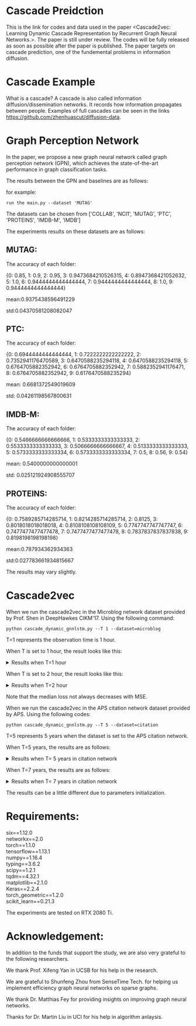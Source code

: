 # Cascade Preidction
This is the link for codes and data used in the paper <Cascade2vec: Learning Dynamic Cascade Representation by Recurrent Graph Neural Networks.>. The paper is still under review. The codes will be fully released as soon as possible after the paper is published. The paper targets on cascade prediction, one of the fundemental problems in information diffusion.



# Cascade Example
What is a cascade?
A cascade is also called information diffusion/dissemination networks. It records how information propagates between people. Examples of full cascades can be seen in the links https://github.com/zhenhuascut/diffusion-data.

# Graph Perception Network

In the paper, we propose a new graph neural network called graph perception network (GPN), which achieves the state-of-the-art performance in graph classification tasks. 

The results between the GPN and baselines are as follows:

for example:
```
run the main.py --dataset 'MUTAG'
```
The datasets can be chosen from ['COLLAB', 'NCI1', 'MUTAG', 'PTC', 'PROTEINS', 'IMDB-M', 'IMDB']

The experiments results on these datasets are as follows:
## MUTAG:
The accuracy of each folder:

{0: 0.85, 1: 0.9, 2: 0.95, 3: 0.9473684210526315, 4: 0.8947368421052632, 5: 1.0, 6: 0.9444444444444444, 7: 0.9444444444444444, 8: 1.0, 9: 0.9444444444444444}

mean:0.9375438596491229

std:0.04370581208082047

## PTC:

The accuracy of each folder:

{0: 0.6944444444444444, 1: 0.7222222222222222, 2: 0.7352941176470589, 3: 0.6470588235294118, 4: 0.6470588235294118, 5: 0.6764705882352942, 6: 0.6764705882352942, 7: 0.5882352941176471, 8: 0.6764705882352942, 9: 0.6176470588235294}

mean: 0.6681372549019609

std: 0.04261198567800631

## IMDB-M:

The accuracy of each folder:

{0: 0.5466666666666666, 1: 0.5333333333333333, 2: 0.5533333333333333, 3: 0.5066666666666667, 4: 0.5133333333333333, 5: 0.5733333333333334, 6: 0.5733333333333334, 7: 0.5, 8: 0.56, 9: 0.54}

mean: 0.5400000000000001

std: 0.025121924908555707

## PROTEINS:

The accuracy of each folder:

{0: 0.7589285714285714, 1: 0.8214285714285714, 2: 0.8125, 3: 0.8018018018018018, 4: 0.8108108108108109, 5: 0.7747747747747747, 6: 0.7477477477477478, 7: 0.7477477477477478, 8: 0.7837837837837838, 9: 0.8198198198198198}

mean:0.787934362934363

std:0.027783661934815667

The results may vary slightly.


# Cascade2vec
When we run the cascade2vec in the Microblog network dataset provided by Prof. Shen in DeepHawkes CIKM'17.
Using the following command: 
```
python cascade_dynamic_gnnlstm.py --T 1 --dataset=microblog
```
T=1 represents the observation time is 1 hour.

When T is set to 1 hour, the result looks like this:


<details>
<summary>Results when T=1 hour </summary>
<pre><code>

<pre style="box-sizing: border-box; overflow: auto; font-family: monospace; padding: 1px 0px; margin-top: 0px; margin-bottom: 0px; line-height: inherit; word-break: break-all; background-color: transparent; border: 0px; border-radius: 0px; vertical-align: baseline; text-size-adjust: auto;">epoch 0
average train loss 4.8758
median train loss 1.3386
average test loss 2.8691
median test loss 0.9733
epoch 1
average train loss 2.9229
median train loss 0.8689
average test loss 2.4599
median test loss 0.8198
epoch 2
average train loss 2.6231
median train loss 0.7962
average test loss 2.2960
median test loss 0.7010
epoch 3
average train loss 2.3933
median train loss 0.7215
average test loss 2.1476
median test loss 0.6715
epoch 4
average train loss 2.2379
median train loss 0.6713
average test loss 2.0935
median test loss 0.6796
epoch 5
average train loss 2.1241
median train loss 0.6101
average test loss 2.0858
median test loss 0.7025
epoch 6
average train loss 2.0639
median train loss 0.5935
average test loss 2.0528
median test loss 0.6494
epoch 7
average train loss 1.9872
median train loss 0.5380
average test loss 2.0514
median test loss 0.6606
epoch 8
average train loss 1.9295
median train loss 0.5655
average test loss 2.0459
median test loss 0.6322
epoch 9
average train loss 1.8665
median train loss 0.5614
average test loss 2.0905
median test loss 0.6440
epoch 10
average train loss 1.8226
median train loss 0.5436
average test loss 2.0527
median test loss 0.6685
epoch 11
average train loss 1.7725
median train loss 0.5369
average test loss 2.0919
median test loss 0.6718
epoch 12
average train loss 1.7443
median train loss 0.5170
average test loss 2.0549
median test loss 0.6213
epoch 13
average train loss 1.6918
median train loss 0.4971
average test loss 2.1149
median test loss 0.6520
epoch 14
average train loss 1.6498
median train loss 0.5133
average test loss 2.0606
median test loss 0.6487
epoch 15
average train loss 1.6119
median train loss 0.4789
average test loss 2.0513
median test loss 0.6791
epoch 16
average train loss 1.5770
median train loss 0.4720
average test loss 2.0377
median test loss 0.6126
epoch 17
average train loss 1.5369
median train loss 0.4179
average test loss 2.0484
median test loss 0.6330
epoch 18
average train loss 1.4985
median train loss 0.4149
average test loss 2.0545
median test loss 0.5850
epoch 19
average train loss 1.4762
median train loss 0.4145
average test loss 2.0448
median test loss 0.5788</pre>

</code></pre>
</details>

When T is set to 2 hour, the result looks like this:

<details>
<summary>Results when T=2 hour </summary>
<pre><code>

<pre style="box-sizing: border-box; overflow: auto; font-family: monospace; padding: 1px 0px; margin-top: 0px; margin-bottom: 0px; line-height: inherit; word-break: break-all; background-color: transparent; border: 0px; border-radius: 0px; vertical-align: baseline; text-size-adjust: auto;">epoch 0
average train loss 4.6583
median train loss 1.2830
average test loss 2.4496
median test loss 0.7771
epoch 1
average train loss 2.3603
median train loss 0.7230
average test loss 2.3273
median test loss 0.7151
epoch 2
average train loss 2.2610
median train loss 0.6689
average test loss 2.2859
median test loss 0.6834
epoch 3
average train loss 2.2054
median train loss 0.6440
average test loss 2.2404
median test loss 0.6598
epoch 4
average train loss 2.1663
median train loss 0.6297
average test loss 2.1774
median test loss 0.6207
epoch 5
average train loss 2.1317
median train loss 0.6138
average test loss 2.1516
median test loss 0.6173
epoch 6
average train loss 2.1049
median train loss 0.6027
average test loss 2.1302
median test loss 0.6084
epoch 7
average train loss 2.0848
median train loss 0.5953
average test loss 2.1190
median test loss 0.6123
epoch 8
average train loss 2.0666
median train loss 0.5868
average test loss 2.0947
median test loss 0.6060
epoch 9
average train loss 2.0496
median train loss 0.5814
average test loss 2.1081
median test loss 0.6098
epoch 10
average train loss 2.0330
median train loss 0.5803
average test loss 2.0889
median test loss 0.5950
epoch 11
average train loss 2.0180
median train loss 0.5717
average test loss 2.0889
median test loss 0.5929
epoch 12
average train loss 2.0017
median train loss 0.5692
average test loss 2.0705
median test loss 0.5922
epoch 13
average train loss 1.9868
median train loss 0.5647
average test loss 2.0307
median test loss 0.5823
epoch 14
average train loss 1.9768
median train loss 0.5627
average test loss 2.0464
median test loss 0.5795
epoch 15
average train loss 1.9590
median train loss 0.5601
average test loss 2.0402
median test loss 0.5708
epoch 16
average train loss 1.9472
median train loss 0.5577
average test loss 2.0195
median test loss 0.5724
epoch 17
average train loss 1.9349
median train loss 0.5517
average test loss 2.0108
median test loss 0.5603
epoch 18
average train loss 1.9252
median train loss 0.5526
average test loss 1.9995
median test loss 0.5625
epoch 19
average train loss 1.9112
median train loss 0.5489
average test loss 2.0159
median test loss 0.5619
epoch 20
average train loss 1.8998
median train loss 0.5466
average test loss 2.0060
median test loss 0.5544
epoch 21
average train loss 1.8871
median train loss 0.5437
average test loss 1.9950
median test loss 0.5546</pre>

</code></pre>
</details>

Note that the median loss not always decreases with MSE.


When we run the cascade2vec in the APS citation network dataset provided by APS.
Using the following codes:
```
python cascade_dynamic_gnnlstm.py --T 5 --dataset=citation
```
T=5 represents 5 years when the dataset is set to the APS citation network.

When T=5 years, the results are as follows:
<details>
<summary>Results when T= 5 years in citation network </summary>
<pre><code>

<pre style="box-sizing: border-box; overflow: auto; font-family: monospace; padding: 1px 0px; margin-top: 0px; margin-bottom: 0px; line-height: inherit; word-break: break-all; background-color: transparent; border: 0px; border-radius: 0px; vertical-align: baseline; text-size-adjust: auto;">epoch 0
average train loss 3.5350
median train loss 1.3471
average test loss 2.0294
median train loss 0.8736
epoch 1
average train loss 1.7227
median train loss 0.7377
average test loss 1.5789
median train loss 0.6473
epoch 2
average train loss 1.5396
median train loss 0.6704
average test loss 1.5200
median train loss 0.6141
epoch 3
average train loss 1.4918
median train loss 0.6564
average test loss 1.4904
median train loss 0.6092
epoch 4
average train loss 1.4689
median train loss 0.6438
average test loss 1.4547
median train loss 0.5974
epoch 5
average train loss 1.4546
median train loss 0.6385
average test loss 1.4243
median train loss 0.5967
epoch 6
average train loss 1.4423
median train loss 0.6347
average test loss 1.4201
median train loss 0.5901
epoch 7
average train loss 1.4341
median train loss 0.6307
average test loss 1.4172
median train loss 0.5828
epoch 8
average train loss 1.4272
median train loss 0.6316
average test loss 1.4133
median train loss 0.5747
epoch 9
average train loss 1.4209
median train loss 0.6276
average test loss 1.4146
median train loss 0.5860
epoch 10
average train loss 1.4167
median train loss 0.6275
average test loss 1.4159
median train loss 0.5868
epoch 11
average train loss 1.4119
median train loss 0.6222
average test loss 1.4122
median train loss 0.5864
epoch 12
average train loss 1.4071
median train loss 0.6208
average test loss 1.4090
median train loss 0.5817
epoch 13
average train loss 1.4034
median train loss 0.6190
average test loss 1.4095
median train loss 0.5786
epoch 14
average train loss 1.3990
median train loss 0.6196
average test loss 1.4117
median train loss 0.5842
epoch 15
average train loss 1.3954
median train loss 0.6152
average test loss 1.4109
median train loss 0.5866
epoch 16
average train loss 1.3917
median train loss 0.6151
average test loss 1.4100
median train loss 0.5840
epoch 17
average train loss 1.3880
median train loss 0.6140
average test loss 1.4090
median train loss 0.5930</pre>

</code></pre>
</details>

When T=7 years, the results are as follows:

<details>
<summary>Results when T= 7 years in citation network </summary>
<pre><code>

<pre style="box-sizing: border-box; overflow: auto; font-family: monospace; padding: 1px 0px; margin-top: 0px; margin-bottom: 0px; line-height: inherit; word-break: break-all; background-color: transparent; border: 0px; border-radius: 0px; vertical-align: baseline; text-size-adjust: auto;"><pre style="box-sizing: border-box; overflow: auto; font-family: monospace; padding: 1px 0px; margin-top: 0px; margin-bottom: 0px; line-height: inherit; word-break: break-all; background-color: transparent; border: 0px; border-radius: 0px; vertical-align: baseline; text-size-adjust: auto;">epoch 0
average train loss 3.0474
median train loss 1.2860
average test loss 1.9036
median train loss 0.9087
epoch 1
average train loss 1.5922
median train loss 0.7147
average test loss 1.3999
median train loss 0.6246
epoch 2
average train loss 1.4265
median train loss 0.6547
average test loss 1.3661
median train loss 0.5977
epoch 3
average train loss 1.3900
median train loss 0.6438
average test loss 1.3553
median train loss 0.5938
epoch 4
average train loss 1.3723
median train loss 0.6313
average test loss 1.3604
median train loss 0.5840
epoch 5
average train loss 1.3591
median train loss 0.6203
average test loss 1.3478
median train loss 0.5681
epoch 6
average train loss 1.3465
median train loss 0.6169
average test loss 1.3488
median train loss 0.5688
epoch 7
average train loss 1.3344
median train loss 0.6067
average test loss 1.3600
median train loss 0.5842
epoch 8
average train loss 1.3363
median train loss 0.6038
average test loss 1.3407
median train loss 0.5629
epoch 9
average train loss 1.3221
median train loss 0.5985
average test loss 1.3361
median train loss 0.5667
epoch 10
average train loss 1.3168
median train loss 0.5943
average test loss 1.3256
median train loss 0.5674
epoch 11
average train loss 1.3113
median train loss 0.5892
average test loss 1.3251
median train loss 0.5629
epoch 12
average train loss 1.3071
median train loss 0.5869
average test loss 1.3239
median train loss 0.5575
epoch 13
average train loss 1.3015
median train loss 0.5843
average test loss 1.3113
median train loss 0.5570
epoch 14
average train loss 1.2983
median train loss 0.5831
average test loss 1.3154
median train loss 0.5586
epoch 15
average train loss 1.2934
median train loss 0.5806
average test loss 1.3152
median train loss 0.5600
epoch 16
average train loss 1.2917
median train loss 0.5789
average test loss 1.3128
median train loss 0.5578
epoch 17
average train loss 1.2890
median train loss 0.5774
average test loss 1.3103
median train loss 0.5552</pre></pre><style type="text/css">
p.p1 {margin: 0.0px 0.0px 0.0px 0.0px; font: 12.0px Menlo; color: #000000; -webkit-text-stroke: #000000}
span.s1 {font-kerning: none}
</style>

</code></pre>
</details>

The results can be a little different due to parameters initialization.

# Requirements:
<div>six==1.12.0</div><div>networkx==2.0</div><div>torch==1.1.0</div><div>tensorflow==1.13.1</div><div>numpy==1.16.4</div><div>typing==3.6.2</div><div>scipy==1.2.1</div><div>tqdm==4.32.1</div><div>matplotlib==2.1.0</div><div>Keras==2.2.4</div><div>torch_geometric==1.2.0</div><div>scikit_learn==0.21.3</div>

The experiments are tested on RTX 2080 Ti.

# Acknowledgement:
In addition to the funds that support the study, we are also very grateful to the following researchers.

We thank Prof. Xifeng Yan in UCSB for his help in the research.

We are grateful to Shunfeng Zhou from SenseTime Tech. for helping us implement efficiency graph neural networks on sparse graphs.

We thank Dr. Matthias Fey for providing insights on improving graph neural networks. 

Thanks for Dr. Martin Liu in UCI for his help in algorithm anlaysis.
